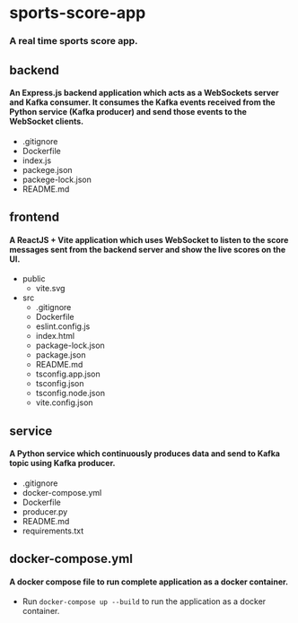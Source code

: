 # sports-score-app

### A real time sports score app.

## backend
#### An Express.js backend application which acts as a WebSockets server and Kafka consumer. It consumes the Kafka events received from the Python service (Kafka producer) and send those events to the WebSocket clients.

- .gitignore
- Dockerfile
- index.js
- packege.json
- packege-lock.json
- README.md

## frontend
####  A ReactJS + Vite application which uses WebSocket to listen to the score messages sent from the backend server and show the live scores on the UI.

- public
  - vite.svg
- src
  - .gitignore
  - Dockerfile
  - eslint.config.js
  - index.html
  - package-lock.json
  - package.json
  - README.md
  - tsconfig.app.json
  - tsconfig.json
  - tsconfig.node.json
  - vite.config.json

## service
####  A Python service which continuously produces data and send to Kafka topic using Kafka producer.

- .gitignore
- docker-compose.yml
- Dockerfile
- producer.py
- README.md
- requirements.txt

## docker-compose.yml
#### A docker compose file to run complete application as a docker container.

- Run `docker-compose up --build` to run the application as a docker container.

